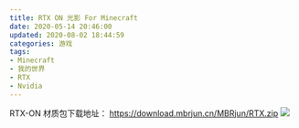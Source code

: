 ```yaml
---
title: RTX ON 光影 For Minecraft
date: 2020-05-14 20:46:00
updated: 2020-08-02 18:44:59
categories: 游戏
tags:
- Minecraft
- 我的世界
- RTX
- Nvidia
---
```

RTX-ON 材质包下载地址：
https://download.mbrjun.cn/MBRjun/RTX.zip
![  ][1]
<!-- more -->

  [1]: https://lfs.libmbr.com/assets/2020/08/02/RTX.webp